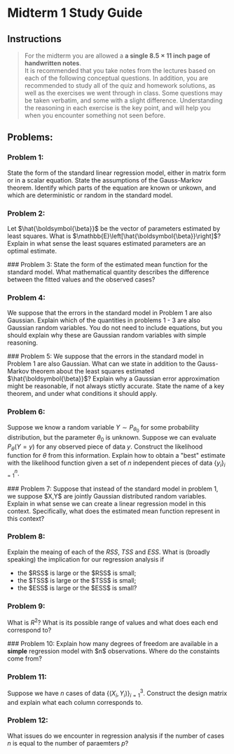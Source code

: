 # Midterm 1 Study Guide 


## Instructions

>   For the midterm you are allowed a
>   <b>a single $8.5 \times 11$ inch page of handwritten notes</b>.  
>   It is recommended that you take notes from the lectures based on each of the following conceptual questions.
>   In addition, you are recommended to study all of the quiz and homework solutions, as well as the exercises 
>   we went through in class.  Some questions may be taken verbatim, and some with a slight difference.  Understanding
>   the reasoning in each exercise is the key point, and will help you when you encounter something not seen before.

## Problems:

### Problem 1:
State the form of the standard linear regression model, either in matrix form or in a scalar equation.  State the assumptions of the Gauss-Markov theorem. Identify which parts of the equation
are known or unkown, and which are deterministic or random in the standard model.
<div class="answer_div"></div>


### Problem 2:
Let $\hat{\boldsymbol{\beta}}$ be the vector of parameters estimated by least squares.  What is $\mathbb{E}\left[\hat{\boldsymbol{\beta}}\right]$? Explain in what sense the
least squares estimated parameters are an optimal estimate.  
<div class="answer_div"></div>


<div class="pagebreak"></div>
### Problem 3:
State the form of the estimated mean function for the standard model.  What mathematical quantity describes the difference between the fitted values and the observed cases?
<div class="answer_div"></div>

### Problem 4:
We suppose that the errors in the standard model in Problem 1 are also Gaussian.  Explain which of the quantities in problems 1 - 3 are also Gaussian random variables.
You do not need to include equations, but you should explain why these are Gaussian random variables with simple reasoning.
<div class="answer_div"></div>

<div class="pagebreak"></div>
### Problem 5:
We suppose that the errors in the standard model in Problem 1 are also Gaussian.  What can we state in addition to the Gauss-Markov theorem about
the least squares estimated $\hat{\boldsymbol{\beta}}$?  Explain why a Gaussian error approximation might be reasonable, if not always stictly accurate.  State the name
of a key theorem, and under what conditions it should apply.
<div class="answer_div"></div>

### Problem 6:
Suppose we know a random variable $Y \sim P_{\theta_0}$ for some probability distribution, but the parameter $\theta_0$ is unknown.  Suppose we
can evaluate $P_\theta(Y = y)$ for any observed piece of data $y$.  Construct the likelihood function for $\theta$ from this information.  Explain how to obtain
a "best" estimate with the likelihood function given a set of $n$ independent pieces of data $\left\{y_i\right\}_{i=1}^n$.
<div class="answer_div"></div>

<div class="pagebreak"></div>
### Problem 7:
Suppose that instead of the standard model in problem 1, we suppose $X,Y$ are jointly Gaussian distributed random variables.  Explain in what sense we can
create a linear regression model in this context.  Specifically, what does the estimated mean function represent in this context?
<div class="answer_div"></div>

### Problem 8:
Explain the meaing of each of the $RSS$, $TSS$ and $ESS$.  What is (broadly speaking) the implication for our regression analysis if
<ul>
   <li>the $RSS$ is large or the $RSS$ is small;</li>
   <li>the $TSS$ is large or the $TSS$ is small;</li>
   <li>the $ESS$ is large or the $ESS$ is small? </li>
</ul>
<div class="answer_div"></div>

### Problem 9:
What is $R^2$? What is its possible range of values and what does each end correspond to?
<div class="answer_div"></div>

<div class="pagebreak"></div>
### Problem 10:
Explain how many degrees of freedom are available in a <b>simple</b> regression model with $n$ observations.  Where do the constaints come from?
<div class="answer_div"></div>


### Problem 11:
Suppose we have $n$ cases of data $\left\{ \left(X_i, Y_i\right)\right\}_{i=1}^3$.  Construct the design matrix and explain what each column corresponds to.
<div class="answer_div"></div>

### Problem 12:
What issues do we encounter in regression analysis if the number of cases $n$ is equal to the number of paraemters $p$?
<div class="answer_div"></div>

